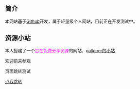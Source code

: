 ## 简介

本网站基于[Github](https://github.com/)开发，属于轻量级个人网站，目前正在开发测试中。

## 资源小站

本人搭建了一个<font color="#FF00FF">旨在免费分享资源</font>的网站，[galloner的小站](https://galloner.wegal.top)

欢迎前来参观

页面跳转测试

[点我跳转](/小站.html)